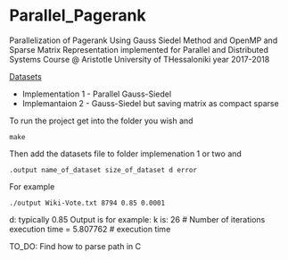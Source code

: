 # Parallel_Pagerank
Parallelization of Pagerank Using Gauss Siedel Method and OpenMP and Sparse Matrix Representation implemented for Parallel and Distributed Systems Course
@ Aristotle University of THessaloniki year 2017-2018


[Datasets](https://www.dropbox.com/sh/sq1fyt68fb4yv83/AACFTGKFX6XTc1AWZ9JJu-OBa?dl=0)

* Implementation 1 - Parallel Gauss-Siedel
* Implemantaion 2 - Gauss-Siedel but saving matrix as compact sparse

To run the project get into the folder  you wish and 

```
make
```
Then add the datasets file to folder implemenation 1 or two and 

```
.output name_of_dataset size_of_dataset d error
```
For example 
```
./output Wiki-Vote.txt 8794 0.85 0.0001

```
d: typically 0.85
Output is for example:
k is: 26 # Number of iterations
execution time = 5.807762 # execution time

TO_DO: Find how to parse path in C
